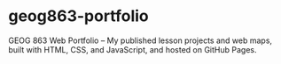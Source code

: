 # geog863-portfolio
GEOG 863 Web Portfolio – My published lesson projects and web maps, built with HTML, CSS, and JavaScript, and hosted on GitHub Pages.
